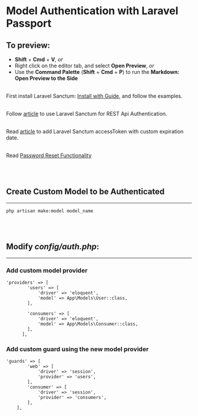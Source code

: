 # Model Authentication with Laravel Passport

## To preview:

- **Shift** + **Cmd** + **V**, _or_
- Right click on the editor tab, and select **Open Preview**, _or_
- Use the **Command Palette** (**Shift** + **Cmd** + **P**) to run the **Markdown: Open Preview to the Side**

\
First install Laravel Sanctum: [Install with Guide](https://laravel.com/docs/9.x/sanctum#overriding-default-models), and follow the examples.

\
Follow [article](https://www.itsolutionstuff.com/post/laravel-9-rest-api-authentication-using-sanctum-tutorialexample.html) to use Laravel Sanctum for REST Api Authentication.

\
Read [article](https://medium.com/geekculture/laravel-sanctum-with-custom-expiry-time-1b69984363e0) to add Laravel Sanctum accessToken with custom expiration date.

\
Read [Password Reset Functionality](https://www.toptal.com/laravel/passport-tutorial-auth-user-access)

<br></br>

## Create Custom Model to be Authenticated

---

<pre><code>php artisan make:model model_name</code></pre>

<br></br>

## Modify _config/auth.php_:

---

### Add custom model provider

  <pre><code>'providers' => [
        'users' => [
            'driver' => 'eloquent',
            'model' => App\Models\User::class,
        ],

        'consumers' => [
            'driver' => 'eloquent',
            'model' => App\Models\Consumer::class,
        ], 
      ],</code></pre>

### Add custom guard using the new model provider

  <pre><code>'guards' => [
        'web' => [
            'driver' => 'session',
            'provider' => 'users',
        ],
        'consumer' => [
            'driver' => 'session',
            'provider' => 'consumers',
        ],
    ],</code></pre>
